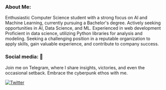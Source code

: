 ### About Me:  
Enthusiastic Computer Science student with a strong focus on AI and Machine Learning, currently pursuing a Bachelor's degree.
Actively seeking opportunities in AI, Data Science, and ML. Experienced in web development Proficient in data science, utilizing Python libraries for analysis and modeling. Seeking a challenging position in a reputable organization to apply skills, gain valuable experience, and contribute to company success.

### Social media: 📡    
Join me on Telegram, where I share insights, victories, and even the occasional setback. Embrace the cyberpunk ethos with me. 

[![Twitter](https://img.shields.io/twitter/url/https/twitter.com/Kartikkbishnoi.svg?style=social&label=Follow%20%40cloudposse)](https://twitter.com/Kartikkbishnoi)
